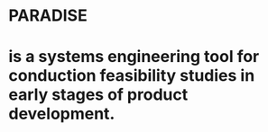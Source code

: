 # PARADISE 
# is a systems engineering tool for conduction feasibility studies in early stages of product development.
